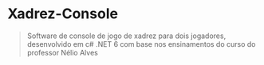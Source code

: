 ﻿# Xadrez-Console


>Software de console de jogo de xadrez para dois jogadores, desenvolvido em c# .NET 6 com base nos ensinamentos do curso do professor Nélio Alves


